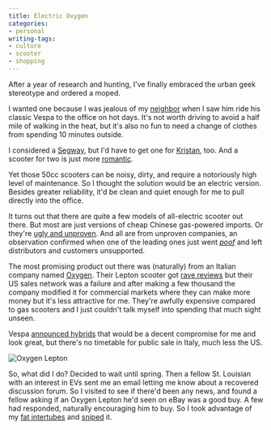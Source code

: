 ```yaml
---
title: Electric Oxygen
categories:
- personal
writing-tags:
- culture
- scooter
- shopping
---
```


After a year of research and hunting, I've finally embraced the urban geek stereotype and ordered a moped.

I wanted one because I was jealous of my [neighbor][1] when I saw him ride his classic Vespa to the office on hot days.  It's not worth driving to avoid a half mile of walking in the heat, but it's also no fun to need a change of clothes from spending 10 minutes outside.

I considered a [Segway][2], but I'd have to get one for [Kristan][3], too.  And a scooter for two is just more [romantic][4].

Yet those 50cc scooters can be noisy, dirty, and require a notoriously high level of maintenance.  So I thought the solution would be an electric version.  Besides greater reliability, it'd be clean and quiet enough for me to pull directly into the office.

It turns out that there are quite a few models of all-electric scooter out there.  But most are just versions of cheap Chinese gas-powered imports.  Or they're [ugly and unproven][5].  And all are from unproven companies, an observation confirmed when one of the leading ones just went [_poof_][6] and left distributors and customers unsupported.

The most promising product out there was (naturally) from an Italian company named [Oxygen][7].  Their Lepton scooter got [rave reviews][8] but their US sales network was a failure and after making a few thousand the company modified it for commercial markets where they can make more money but it's less attractive for me.  They're awfully expensive compared to gas scooters and I just couldn't talk myself into spending that much sight unseen.

Vespa [announced hybrids][9] that would be a decent compromise for me and look great, but there's no timetable for public sale in Italy, much less the US.  

![Oxygen Lepton](/assets/2007-02-09-electric-oxygen/lepton.thumbnail.jpg)

So, what did I do?  Decided to wait until spring.  Then a fellow St. Louisian with an interest in EVs sent me an email letting me know about a recovered discussion forum.  So I visited to see if there'd been any news, and found a fellow asking if an Oxygen Lepton he'd seen on eBay was a good buy.  A few had responded, naturally encouraging him to buy.  So I took advantage of my [fat intertubes][12] and [sniped][13] it.

   [1]: http://www.windcapitalgroup.com/tom_carnahan.html
   [2]: http://www.segway.com/personal-transporter/model_i2_Commuter.html
   [3]: http://almost.gerwitz.com/
   [4]: http://www.imdb.com/gallery/mptv/1196/Mptv/1196/9202_0019.jpg.html
   [5]: http://www.evadermotorsports.com/
   [6]: http://visforvoltage.net/blog-entry/394-e-max-blog-big-breakup-china-v-germany
   [7]: http://www.oxygenworld.it/
   [8]: http://www.evworld.com/view.cfm?page=article&storyid=871
   [9]: http://www.retrothing.com/2006/04/introducing_two.html
   [12]: http://www.speakeasy.net/refer/184272
   [13]: http://www.auctioninsights.info/how-to-snipe-on-ebay.html
